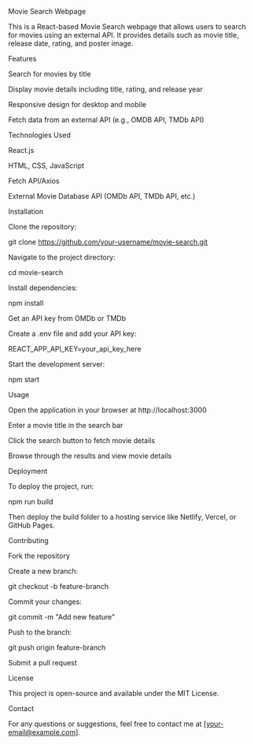 Movie Search Webpage

This is a React-based Movie Search webpage that allows users to search for movies using an external API. It provides details such as movie title, release date, rating, and poster image.

Features

Search for movies by title

Display movie details including title, rating, and release year

Responsive design for desktop and mobile

Fetch data from an external API (e.g., OMDB API, TMDb API)

Technologies Used

React.js

HTML, CSS, JavaScript

Fetch API/Axios

External Movie Database API (OMDb API, TMDb API, etc.)

Installation

Clone the repository:

git clone https://github.com/your-username/movie-search.git

Navigate to the project directory:

cd movie-search

Install dependencies:

npm install

Get an API key from OMDb or TMDb

Create a .env file and add your API key:

REACT_APP_API_KEY=your_api_key_here

Start the development server:

npm start

Usage

Open the application in your browser at http://localhost:3000

Enter a movie title in the search bar

Click the search button to fetch movie details

Browse through the results and view movie details

Deployment

To deploy the project, run:

npm run build

Then deploy the build folder to a hosting service like Netlify, Vercel, or GitHub Pages.

Contributing

Fork the repository

Create a new branch:

git checkout -b feature-branch

Commit your changes:

git commit -m "Add new feature"

Push to the branch:

git push origin feature-branch

Submit a pull request

License

This project is open-source and available under the MIT License.

Contact

For any questions or suggestions, feel free to contact me at [your-email@example.com].
